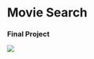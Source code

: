 # Movie Search

### Final Project

![](https://s3.amazonaws.com/learn-verified/MovieSearchFinalImage.png)